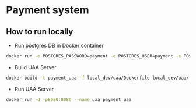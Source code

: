 # Payment system


## How to run locally

* Run postgres DB in Docker container

```sh
docker run -e POSTGRES_PASSWORD=payment -e POSTGRES_USER=payment -e POSTGRES_DB=payment -d -p5432:5432 postgres
```

* Build UAA Server

```sh
docker build -t payment_uaa -f local_dev/uaa/Dockerfile local_dev/uaa/.
```

* Run UAA Server

```sh
docker run -d -p8080:8080 --name uaa payment_uaa
```
